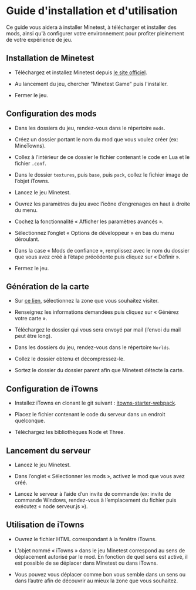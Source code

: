 # Guide d'installation et d'utilisation

Ce guide vous aidera à installer Minetest, à télécharger et installer des mods, ainsi qu'à configurer votre environnement pour profiter pleinement de votre expérience de jeu.

## Installation de Minetest

- Téléchargez et installez Minetest depuis [le site officiel](https://www.minetest.net/).

- Au lancement du jeu, chercher "Minetest Game" puis l'installer.

- Fermer le jeu.

## Configuration des mods

- Dans les dossiers du jeu, rendez-vous dans le répertoire `mods`.

- Créez un dossier portant le nom du mod que vous voulez créer (ex: MineTowns).

- Collez à l’intérieur de ce dossier le fichier contenant le code en Lua et le fichier `.conf`.

- Dans le dossier `textures`, puis `base`, puis `pack`, collez le fichier image de l’objet iTowns.

- Lancez le jeu Minetest.

- Ouvrez les paramètres du jeu avec l’icône d’engrenages en haut à droite du menu.

- Cochez la fonctionnalité « Afficher les paramètres avancés ».

- Sélectionnez l’onglet « Options de développeur » en bas du menu déroulant.

- Dans la case « Mods de confiance », remplissez avec le nom du dossier que vous avez créé à l’étape précédente puis cliquez sur « Définir ».

- Fermez le jeu.

## Génération de la carte

- Sur [ce lien](https://minecraft.ign.fr), sélectionnez la zone que vous souhaitez visiter.

- Renseignez les informations demandées puis cliquez sur « Générez votre carte ».

- Téléchargez le dossier qui vous sera envoyé par mail (l’envoi du mail peut être long).

- Dans les dossiers du jeu, rendez-vous dans le répertoire `Worlds`.

- Collez le dossier obtenu et décompressez-le.

- Sortez le dossier du dossier parent afin que Minetest détecte la carte.

## Configuration de iTowns

- Installez iTowns en clonant le git suivant : [itowns-starter-webpack](https://github.com/Desplandis/itowns-starter-webpack).

- Placez le fichier contenant le code du serveur dans un endroit quelconque.

- Téléchargez les bibliothèques Node et Three.

## Lancement du serveur

- Lancez le jeu Minetest.

- Dans l’onglet « Sélectionner les mods », activez le mod que vous avez créé.

- Lancez le serveur à l’aide d’un invite de commande (ex: invite de commande Windows, rendez-vous à l’emplacement du fichier puis exécutez « node serveur.js »).

## Utilisation de iTowns

- Ouvrez le fichier HTML correspondant à la fenêtre iTowns.

- L’objet nommé « iTowns » dans le jeu Minetest correspond au sens de déplacement autorisé par le mod. En fonction de quel sens est activé, il est possible de se déplacer dans Minetest ou dans iTowns.

- Vous pouvez vous déplacer comme bon vous semble dans un sens ou dans l’autre afin de découvrir au mieux la zone que vous souhaitez.

